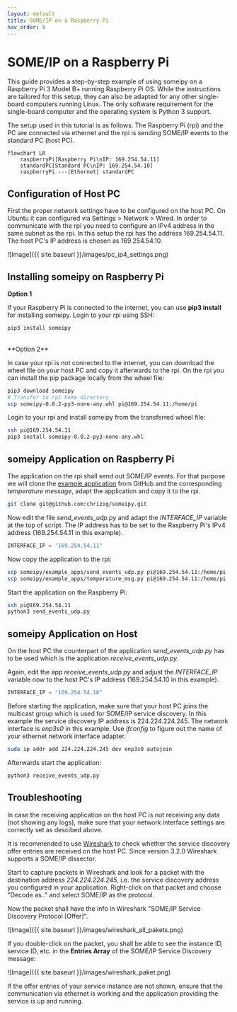 ```yaml
---
layout: default
title: SOME/IP on a Raspberry Pi
nav_order: 8
---
```


<style type="text/css">
pre > code.language-mermaid {
    display: flex;
    justify-content: center;
    align-items: center;
}

p:has(img) {
    display: flex;
    justify-content: center;
    align-items: center;
}
</style>

# SOME/IP on a Raspberry Pi

This guide provides a step-by-step example of using someipy on a Raspberry Pi 3 Model B+ running Raspberry Pi OS. While the instructions are tailored for this setup, they can also be adapted for any other single-board computers running Linux. The only software requirement for the single-board computer and the operating system is Python 3 support.

The setup used in this tutorial is as follows. The Raspberry Pi (rpi) and the PC are connected via ethernet and the rpi is sending SOME/IP events to the standard PC (host PC).

```mermaid
flowchart LR
    raspberryPi[Raspberry Pi\nIP: 169.254.54.11]
    standardPC[Standard PC\nIP: 169.254.54.10]
    raspberryPi ---|Ethernet| standardPC
```

## Configuration of Host PC

First the proper network settings have to be configured on the host PC. On Ubuntu it can configured via Settings > Network > Wired.
In order to communicate with the rpi you need to configure an IPv4 address in the same subnet as the rpi. In this setup the rpi has the address 169.254.54.11. The host PC's IP address is chosen as 169.254.54.10.

![Image]({{ site.baseurl }}/images/pc_ip4_settings.png)

## Installing someipy on Raspberry Pi

**Option 1**

If your Raspberry Pi is connected to the internet, you can use **pip3 install** for installing someipy. Login to your rpi using SSH:

```bash
pip3 install someipy
```
<br/>
**Option 2**

In case your rpi is not connected to the internet, you can download the wheel file on your host PC and copy it afterwards to the rpi. On the rpi you can install the pip package locally from the wheel file:

```bash
pip3 download someipy
# Transfer to rpi home directory
scp someipy-0.0.2-py3-none-any.whl pi@169.254.54.11:/home/pi
```

Login to your rpi and install someipy from the transferred wheel file:

```bash
ssh pi@169.254.54.11
pip3 install someipy-0.0.2-py3-none-any.whl
```

## someipy Application on Raspberry Pi

The application on the rpi shall send out SOME/IP events. For that purpose we will clone the [example application](https://github.com/chrizog/someipy/blob/master/example_apps/send_events_udp.py) from GitHub and the corresponding *temperature message*, adapt the application and copy it to the rpi.

```bash
git clone git@github.com:chrizog/someipy.git
```

Now edit the file *send_events_udp.py* and adapt the *INTERFACE_IP* variable at the top of script. The IP address has to be set to the Raspberry Pi's IPv4 address (169.254.54.11 in this example).

```python
INTERFACE_IP = "169.254.54.11"
```

Now copy the application to the rpi:

```bash
scp someipy/example_apps/send_events_udp.py pi@169.254.54.11:/home/pi
scp someipy/example_apps/temperature_msg.py pi@169.254.54.11:/home/pi
```

Start the application on the Raspberry Pi:
```bash
ssh pi@169.254.54.11
python3 send_events_udp.py
```

## someipy Application on Host

On the host PC the counterpart of the application *send_events_udp.py* has to be used which is the application *receive_events_udp.py*.

Again, edit the app *receive_events_udp.py* and adjust the *INTERFACE_IP* variable now to the host PC's IP address (169.254.54.10 in this example).

```python
INTERFACE_IP = "169.254.54.10"
```

Before starting the application, make sure that your host PC joins the multicast group which is used for SOME/IP service discovery. In this example the service discovery IP address is 224.224.224.245. The network interface is *enp3s0* in this example. Use *ifconfig* to figure out the name of your ethernet network interface adapter.

```bash
sudo ip addr add 224.224.224.245 dev enp3s0 autojoin
```

Afterwards start the application:
```bash
python3 receive_events_udp.py
```

## Troubleshooting
In case the receiving application on the host PC is not receiving any data (not showing any logs), make sure that your network interface settings are correctly set as descibed above.

It is recommended to use [Wireshark](https://www.wireshark.org/download.html) to check whether the service discovery offer entries are received on the host PC. Since version 3.2.0 Wireshark supports a SOME/IP dissector.

Start to capture packets in Wireshark and look for a packet with the destination address *224.224.224.245*, i.e. the service discovery address you configured in your application. Right-click on that packet and choose "Decode as.." and select SOME/IP as the protocol.

Now the packet shall have the info in Wireshark "SOME/IP Service Discovery Protocol \[Offer\]".

![Image]({{ site.baseurl }}/images/wireshark_all_pakets.png)

If you double-click on the packet, you shall be able to see the instance ID, service ID, etc. in the **Entries Array** of the SOME/IP Service Discovery message:

![Image]({{ site.baseurl }}/images/wireshark_paket.png)

If the offer entries of your service instance are not shown, ensure that the communication via ethernet is working and the application providing the service is up and running.